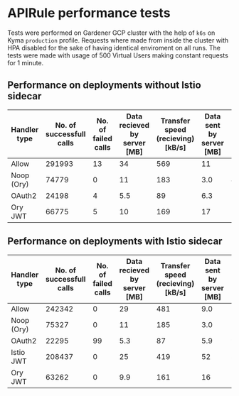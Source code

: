 # APIRule performance tests

Tests were performed on Gardener GCP cluster with the help of `k6s` on Kyma `production` profile. Requests where made from inside the cluster with HPA disabled for the sake of having identical enviroment on all runs. The tests were made with usage of 500 Virtual Users making constant requests for 1 minute.

## Performance on deployments without Istio sidecar

|Handler type|No. of successfull calls|No. of failed calls|Data recieved by server [MB]|Transfer speed (recieving) [kB/s]|Data sent by server [MB]|Transfer speed (sending) [kB/s]|Median request duration [ms]|
|---|---|---|---|---|---|---|---|
|Allow|291993|13|34|569|11|180|91.69|
|Noop (Ory)|74779|0|11|183|3.0|49|328.17|
|OAuth2|24198|4|5.5|89|6.3|104|861.75|
|Ory JWT|66775|5|10|169|17|282|388.36|

## Performance on deployments with Istio sidecar

|Handler type|No. of successfull calls|No. of failed calls|Data recieved by server [MB]|Transfer speed (recieving) [kB/s]|Data sent by server [MB]|Transfer speed (sending) [kB/s]|Median request duration [ms]|
|---|---|---|---|---|---|---|---|
|Allow|242342|0|29|481|9.0|150|110.88|
|Noop (Ory)|75327|0|11|185|3.0|50|335.88|
|OAuth2|22295|99|5.3|87|5.9|97|1210.00|
|Istio JWT|208437|0|25|419|52|861|126.45|
|Ory JWT|63262|0|9.9|161|16|266|434.83|
